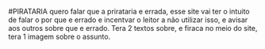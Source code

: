 #PIRATARIA
quero falar que a prirataria e errada, esse site vai ter o intuito de falar o por que e errado e incentvar o leitor a não utilizar isso, e avisar aos outros sobre que e errado.
Tera 2 textos sobre, e firaca no meio do site, tera 1 imagem sobre o assunto.
